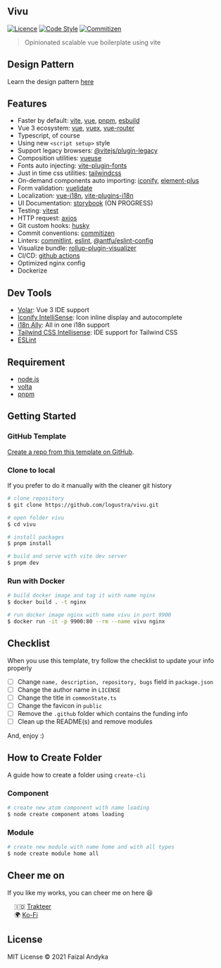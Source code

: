 ## Vivu

[![Licence](https://img.shields.io/github/license/logustra/vivu)](https://github.com/logustra/vivu/blob/master/license.md)
[![Code Style](https://img.shields.io/badge/code_style-standard-brightgreen.svg)](https://standardjs.com)
[![Commitizen](https://img.shields.io/badge/commitizen-friendly-brightgreen.svg)](http://commitizen.github.io/cz-cli)

> Opinionated scalable vue boilerplate using vite
## Design Pattern
Learn the design pattern [here](https://github.com/logustra/dave)

## Features
- Faster by default: [vite](https://github.com/vitejs/vite), [vue](https://github.com/vuejs/vue-next), [pnpm](https://github.com/pnpm/pnpm), [esbuild](https://github.com/evanw/esbuild)
- Vue 3 ecosystem: [vue](https://github.com/vuejs/vue-next), [vuex](https://next.vuex.vuejs.org), [vue-router](https://github.com/vuejs/vue-router-next)
- Typescript, of course
- Using new `<script setup>` style
- Support legacy browsers: [@vitejs/plugin-legacy](https://github.com/vitejs/vite/tree/main/packages/plugin-legacy)
- Composition utilities: [vueuse](https://github.com/vueuse/vueuse)
- Fonts auto injecting: [vite-plugin-fonts](https://github.com/stafyniaksacha/vite-plugin-fonts)
- Just in time css utilities: [tailwindcss](https://github.com/tailwindlabs/tailwindcss)
- On-demand components auto importing: [iconify](https://github.com/antfu/vite-plugin-icons), [element-plus](https://github.com/element-plus/element-plus)
- Form validation: [vuelidate](https://vuelidate-next.netlify.app)
- Localization: [vue-i18n](https://github.com/intlify/vue-i18n-next), [vite-plugins-i18n](https://github.com/intlify/vite-plugin-vue-i18n)
- UI Documentation: [storybook](https://github.com/storybookjs/storybook) (ON PROGRESS)
- Testing: [vitest](https://vitest.dev/)
- HTTP request: [axios](https://github.com/axios/axios)
- Git custom hooks: [husky](https://github.com/typicode/husky)
- Commit conventions: [commitizen](https://github.com/commitizen/cz-cli)
- Linters: [commitlint](https://github.com/conventional-changelog/commitlint), [eslint](https://github.com/eslint/eslint), [@antfu/eslint-config](https://github.com/antfu/eslint-config)
- Visualize bundle: [rollup-plugin-visualizer](https://github.com/btd/rollup-plugin-visualizer)
- CI/CD: [github actions](https://github.com/features/actions)
- Optimized nginx config
- Dockerize

## Dev Tools
- [Volar](https://marketplace.visualstudio.com/items?itemName=johnsoncodehk.volar): Vue 3 IDE support
- [Iconify IntelliSense](https://marketplace.visualstudio.com/items?itemName=antfu.iconify): Icon inline display and autocomplete
- [i18n Ally](https://marketplace.visualstudio.com/items?itemName=lokalise.i18n-ally): All in one i18n support
- [Tailwind CSS Intellisense](https://marketplace.visualstudio.com/items?itemName=bradlc.vscode-tailwindcss): IDE support for Tailwind CSS
- [ESLint](https://marketplace.visualstudio.com/items?itemName=dbaeumer.vscode-eslint)

## Requirement
  - [node.js](http://nodejs.org/)
  - [volta](https://docs.volta.sh/guide/getting-started)
  - [pnpm](https://pnpm.js.org/en/installation)

## Getting Started
### GitHub Template

[Create a repo from this template on GitHub](https://github.com/logustra/vivu/generate).

### Clone to local
If you prefer to do it manually with the cleaner git history

```bash
# clone repository
$ git clone https://github.com/logustra/vivu.git

# open folder vivu
$ cd vivu

# install packages
$ pnpm install

# build and serve with vite dev server
$ pnpm dev
```

### Run with Docker

```bash
# build docker image and tag it with name nginx
$ docker build . -t nginx

# run docker image nginx with name vivu in port 9900
$ docker run -it -p 9900:80 --rm --name vivu nginx
```

## Checklist
When you use this template, try follow the checklist to update your info properly

- [ ] Change `name, description, repository, bugs` field in `package.json`
- [ ] Change the author name in `LICENSE`
- [ ] Change the title in `commonState.ts`
- [ ] Change the favicon in `public`
- [ ] Remove the `.github` folder which contains the funding info
- [ ] Clean up the README(s) and remove modules

And, enjoy :)

## How to Create Folder
A guide how to create a folder using `create-cli`

### Component
```bash
# create new atom component with name loading
$ node create component atoms loading
```

### Module
```bash
# create new module with name home and with all types
$ node create module home all
```

## Cheer me on
If you like my works, you can cheer me on here 😆

&nbsp; &nbsp; 🇮🇩 [Trakteer](https://trakteer.id/logustra/tip)<br>
&nbsp; &nbsp; 🌍 [Ko-Fi](https://ko-fi.com/logustra)<br>

## License
MIT License © 2021 Faizal Andyka
